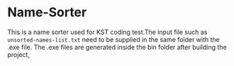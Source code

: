 # Name-Sorter

This is a name sorter used for KST coding test.The input file such as `unsorted-names-list.txt` need to be supplied in the same folder with the .exe file. The .exe files are generated inside the bin folder after building the project,
